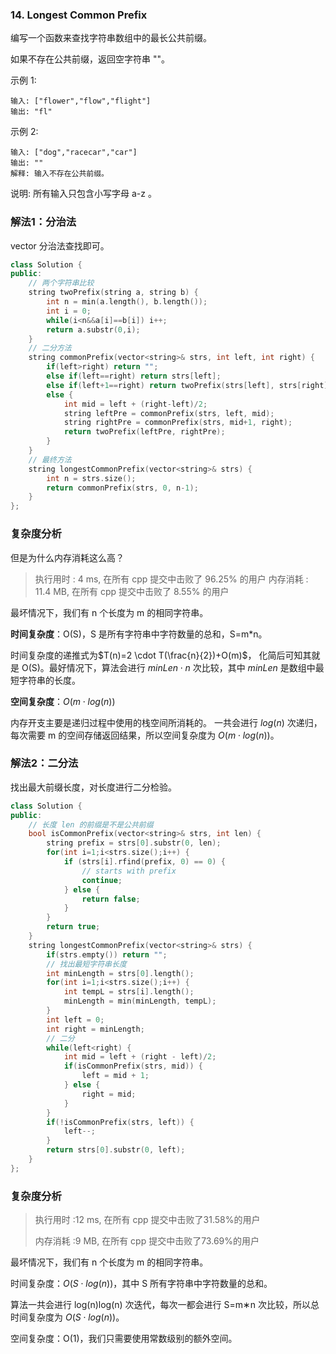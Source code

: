### 14. Longest Common Prefix

编写一个函数来查找字符串数组中的最长公共前缀。

如果不存在公共前缀，返回空字符串 ""。

示例 1:
```
输入: ["flower","flow","flight"]
输出: "fl"
```
示例 2:
```
输入: ["dog","racecar","car"]
输出: ""
解释: 输入不存在公共前缀。
```
说明:
所有输入只包含小写字母 a-z 。

### 解法1：分治法

vector 分治法查找即可。

```cpp
class Solution {
public:
    // 两个字符串比较 
    string twoPrefix(string a, string b) {
        int n = min(a.length(), b.length());
        int i = 0;
        while(i<n&&a[i]==b[i]) i++;
        return a.substr(0,i);
    }
    // 二分方法
    string commonPrefix(vector<string>& strs, int left, int right) {
        if(left>right) return "";
        else if(left==right) return strs[left];
        else if(left+1==right) return twoPrefix(strs[left], strs[right]);
        else {
            int mid = left + (right-left)/2;
            string leftPre = commonPrefix(strs, left, mid);
            string rightPre = commonPrefix(strs, mid+1, right);
            return twoPrefix(leftPre, rightPre);
        }
    }
    // 最终方法
    string longestCommonPrefix(vector<string>& strs) {
        int n = strs.size();
        return commonPrefix(strs, 0, n-1);
    }
};
```



### 复杂度分析

但是为什么内存消耗这么高？

>执行用时 : 4 ms, 在所有 cpp 提交中击败了 96.25% 的用户
>内存消耗 : 11.4 MB, 在所有 cpp 提交中击败了 8.55% 的用户



最坏情况下，我们有 n 个长度为 m 的相同字符串。

**时间复杂度**：O(S)，S 是所有字符串中字符数量的总和，S=m*n。

时间复杂度的递推式为$T(n)=2 \cdot T(\frac{n}{2})+O(m)$， 化简后可知其就是 O(S)。最好情况下，算法会进行 $minLen\cdot n$ 次比较，其中 $minLen$ 是数组中最短字符串的长度。

**空间复杂度**：$O(m \cdot log(n))$

内存开支主要是递归过程中使用的栈空间所消耗的。 一共会进行 $log(n)$ 次递归，每次需要 m 的空间存储返回结果，所以空间复杂度为 $O(m \cdot log(n))$。



### 解法2：二分法

找出最大前缀长度，对长度进行二分检验。

```cpp
class Solution {
public:
    // 长度 len 的前缀是不是公共前缀
    bool isCommonPrefix(vector<string>& strs, int len) {
        string prefix = strs[0].substr(0, len);
        for(int i=1;i<strs.size();i++) {
            if (strs[i].rfind(prefix, 0) == 0) {
                // starts with prefix
                continue;
            } else {
                return false;
            }
        }
        return true;
    }
    string longestCommonPrefix(vector<string>& strs) {
        if(strs.empty()) return "";
        // 找出最短字符串长度
        int minLength = strs[0].length();
        for(int i=1;i<strs.size();i++) {
            int tempL = strs[i].length();
            minLength = min(minLength, tempL);
        }
        int left = 0;
        int right = minLength;
        // 二分
        while(left<right) {
            int mid = left + (right - left)/2;
            if(isCommonPrefix(strs, mid)) {
                left = mid + 1;
            } else {
                right = mid;
            }
        }
        if(!isCommonPrefix(strs, left)) {
            left--;
        }
        return strs[0].substr(0, left);
    }
};
```



### 复杂度分析

>  执行用时 :12 ms, 在所有 cpp 提交中击败了31.58%的用户
>
> 内存消耗 :9 MB, 在所有 cpp 提交中击败了73.69%的用户



最坏情况下，我们有 n 个长度为 m 的相同字符串。

时间复杂度：$O(S \cdot log(n))$，其中 S 所有字符串中字符数量的总和。

算法一共会进行 log(n)log(n) 次迭代，每次一都会进行 S=m∗n 次比较，所以总时间复杂度为 $O(S \cdot log(n))$。

空间复杂度：O(1)，我们只需要使用常数级别的额外空间。

